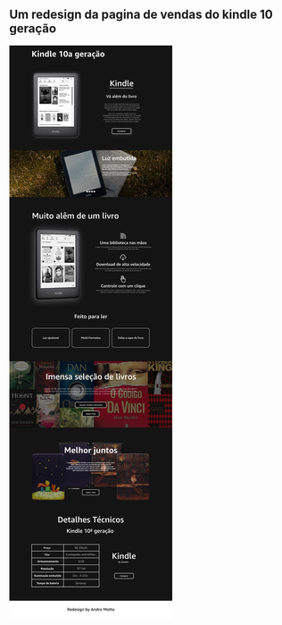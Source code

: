 <h2>Um redesign da pagina de vendas do kindle 10 geração</h2
<div>
  <img src="https://github.com/AndreMotta25/Redesign-Kindle/blob/master/principal.png">
</div>
